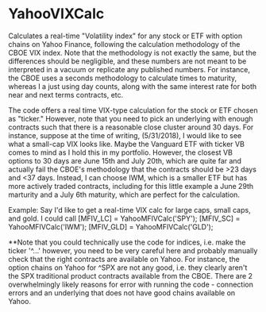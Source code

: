 # YahooVIXCalc
Calculates a real-time "Volatility index" for any stock or ETF with option chains on Yahoo Finance, following the calculation methodology
of the CBOE VIX index. Note that the methodology is not exactly the same, but the differences should be negligible, and these numbers are
not meant to be interpreted in a vacuum or replicate any published numbers. For instance, the CBOE uses a seconds methodology to calculate 
times to maturity, whereas I a just using day counts, along with the same interest rate for both near and next terms contracts, etc. 

The code offers a real time VIX-type calculation for the stock or ETF chosen as "ticker." However, note that you need to pick an 
underlying with enough contracts such that there is a reasonable close cluster around 30 days. For instance, suppose at the time of writing,
(5/31/2018), I would like to see what a small-cap VIX looks like. Maybe the Vanguard ETF with ticker VB comes to mind as I hold this in my portfolio.
However, the closest VB options to 30 days are June 15th and July 20th, which are quite far and actually fail the CBOE's methodology
that the contracts should be >23 days and <37 days. Instead, I can choose IWM, which is a smaller ETF but has more actively traded contracts, including 
for this little example a June 29th marturity and a July 6th maturity, which are perfect for the calculation.

Example:
Say I'd like to get a real-time VIX calc for large caps, small caps, and gold. I could call
[MFIV_LC] = YahooMFIVCalc('SPY');
[MFIV_SC] = YahooMFIVCalc('IWM');
[MFIV_GLD] = YahooMFIVCalc('GLD');

**Note that you could technically use the code for indices, i.e. make the ticker '^...' however, you need to be very careful here
and probably manually check that the right contracts are available on Yahoo. For instance, the option chains on Yahoo for ^SPX are not
any good, i.e. they clearly aren't the SPX traditional product contracts available from the CBOE. There are 2 overwhelmingly likely reasons for
error with running the code - connection errors and an underlying that does not have good chains available on Yahoo.
